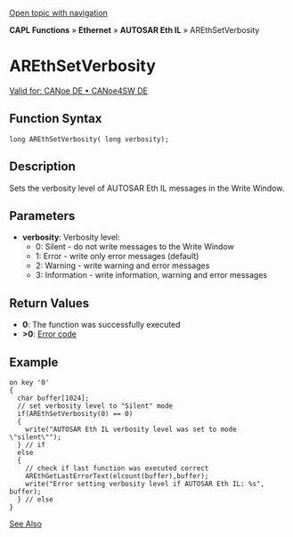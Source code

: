 [Open topic with navigation](../../../../../../CANoeDEFamily.htm#Topics/CAPLFunctions/IP/AUTOSARethIL/Functions/CAPLfunctionAREthSetVerbosity.md)

**CAPL Functions** » **Ethernet** » **AUTOSAR Eth IL** » AREthSetVerbosity

# AREthSetVerbosity

[Valid for: CANoe DE • CANoe4SW DE](../../../../Shared/FeatureAvailability.md)

## Function Syntax

```plaintext
long AREthSetVerbosity( long verbosity);
```

## Description

Sets the verbosity level of AUTOSAR Eth IL messages in the Write Window.

## Parameters

- **verbosity**: Verbosity level:
  - 0: Silent - do not write messages to the Write Window
  - 1: Error - write only error messages (default)
  - 2: Warning - write warning and error messages
  - 3: Information - write information, warning and error messages

## Return Values

- **0**: The function was successfully executed
- **>0**: [Error code](../CAPLfunctionsAREthILErrorCodes.md)

## Example

```plaintext
on key '0'
{
  char buffer[1024];
  // set verbosity level to "Silent" mode
  if(AREthSetVerbosity(0) == 0)
  {
    write("AUTOSAR Eth IL verbosity level was set to mode \"silent\"");
  } // if
  else
  {
    // check if last function was executed correct
    AREthGetLastErrorText(elcount(buffer),buffer);
    write("Error setting verbosity level if AUTOSAR Eth IL: %s", buffer);
  } // else
}
```

[See Also](javascript:void(0);)